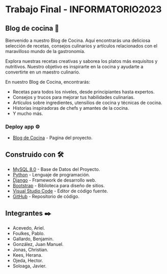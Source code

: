# Trabajo Final - INFORMATORIO2023
## Blog de cocina 🍳
Bienvenido a nuestro Blog de Cocina. Aquí encontrarás una deliciosa selección de recetas, consejos culinarios y artículos relacionados con el maravilloso mundo de la gastronomía.

Explora nuestras recetas creativas y saborea los platos más exquisitos y nutritivos. Nuestro objetivo es inspirarte en la cocina y ayudarte a convertirte en un maestro culinario.

En nuestro Blog de Cocina, encontrarás:

- Recetas para todos los niveles, desde principiantes hasta expertos.
- Consejos y trucos para mejorar tus habilidades culinarias.
- Artículos sobre ingredientes, utensilios de cocina y técnicas de cocina.
- Historias inspiradoras de chefs y amantes de la cocina.
- Y mucho más.

### Deploy app ⚙️
- [Blog de Cocina](https://www.unaUrl/) - Pagina del proyecto.

## Construido con 🛠️
- [MySQL 8.0](https://dev.mysql.com/downloads/installer/) - Base de Datos del Proyecto.
- [Python](https://www.python.org/) - Lenguaje de programación.
- [Django](https://www.djangoproject.com/) - Framework de desarrollo web.
- [Bootstrap](https://getbootstrap.com/) - Biblioteca para diseño de sitios.
- [Visual Studio Code](https://code.visualstudio.com/) - Editor de código fuente.
- [GitHub](https://github.com/) - Repositorio de código.

## Integrantes ✒️
- Acevedo, Ariel.
- Foulkes, Pablo.
- Gallardo, Benjamin.
- González, Juan Manuel.
- Jonas, Christian.
- Kees, Herana.
- Ojeda, Hector.
- Soloaga, Javier.